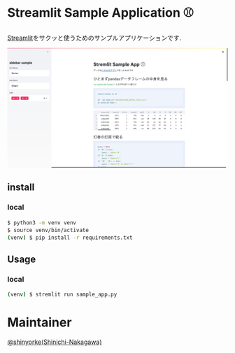 # Streamlit Sample Application :baseball:

[Streamlit](https://www.streamlit.io/)をサクッと使うためのサンプルアプリケーションです.

![](img/sampleapp.jpg)

## install

### local

```bash
$ python3 -m venv venv
$ source venv/bin/activate
(venv) $ pip install -r requirements.txt
```

## Usage

### local

```bash
(venv) $ stremlit run sample_app.py
```

# Maintainer

[@shinyorke(Shinichi-Nakagawa)](https://github.com/Shinichi-Nakagawa)